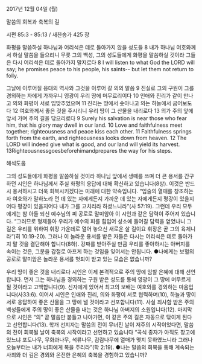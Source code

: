 2017년 12월 04일 (월)

말씀의 회복과 축복의 길



시편 85:3 - 85:13 / 새찬송가 425 장


화평을 말씀하실 하나님과 어리석은 데로 돌아가지 않을 성도들
8 내가 하나님 여호와께서 하실 말씀을 들으리니 무릇 그의 백성, 그의 성도들에게 화평을 말씀하실 것이라 그들은 다시 어리석은 데로 돌아가지 말지로다
8 I will listen to what God the LORD will say; he promises peace to his people, his saints-- but let them not return to folly.

그날에 이루어질 응대의 역사와 그것을 이루어 갈 의의 말씀
9 진실로 그의 구원이 그를 경외하는 자에게 가까우니 영광이 우리 땅에 머무르리이다 10 인애와 진리가 같이 만나고 의와 화평이 서로 입맞추었으며 11 진리는 땅에서 솟아나고 의는 하늘에서 굽어보도다 12 여호와께서 좋은 것을 주시리니 우리 땅이 그 산물을 내리로다 13 의가 주의 앞에 앞서 가며 주의 길을 닦으리로다
9 Surely his salvation is near those who fear him, that his glory may dwell in our land. 10 Love and faithfulness meet together; righteousness and peace kiss each other. 11 Faithfulness springs forth from the earth, and righteousness looks down from heaven. 12 The LORD will indeed give what is good, and our land will yield its harvest. 13Righteousnessgoesbeforehimandprepares the way for his steps.

해석도움





그의 성도들에게 화평을 말씀하실 것이라
하나님 앞에서 생떼를 쓰며 더 큰 용서를 간구하던 시인은 하나님께서 주실 화평의 응답에 대해 확신하고 있습니다(8상). 이것은 반드시 용서하시고 더욱 회복시키겠다는 미래에 대한 약속입니다. “입술의 열매를 창조하는 자 여호와가 말하노라 먼 데 있는 자에게든지 가까운 데 있는 자에게든지 평강이 있을지어다 평강이 있을지어다 내가 그를 고치리라 하셨느니라”(사 57:19). 그런데 우리 모두에게는 참 아들 되신 예수님의 피 공로로 말미암아 이 시인과 같은 담력이 주어져 있습니다. “그러므로 형제들아 우리가 예수의 피를 힘입어 성소에 들어갈 담력을 얻었나니 그 길은 우리를 위하여 휘장 가운데로 열어 놓으신 새로운 살 길이요 휘장은 곧 그의 육체니라“(히 10:19-20). 그러나 이 놀라운 용서를 받은 자들은 다시는 어리석은 데로 돌아가지 말 것을 결단해야 합니다(8하). 강짜를 받아주실 만큼 우리를 좋아하시는 아버지를 속이는 것은, 그분을 갑절로 아프게 하는 것임을 잊어서는 안됩니다.
●나에게는 보혈의 공로로 말미암은 놀라운 용서를 헛되이 받고 있는 모습은 없습니까?

우리 땅이 좋은 것을 내리로다
시인은 이제 본격적으로 주의 땅에 임할 은혜에 대해 선언합니다. 먼저 그는 하나님을 경외하는 구원 받은 성도를 통해 영광이 그 땅에 머무르게 될 것이라고 고백합니다(9). 신자에게 있어서 최고의 보배는 여호와를 경외하는 마음입니다(사33:6). 이어서 시인은 인애와 진리, 의와 화평이 서로 협력하며(10), 하늘과 땅이 서로 응답하여 좋은 산물을 그 땅에 낼 것이라고 선포합니다(11). 사실 죄사함 받은 주의 백성들에게 주의 땅이 좋은 산물을 내는 것은 하나님 아버지의 소원입니다(12). 마지막으로 시인은 “의” 곧 말씀만 붙들고 나아가면, 이 같은 주의 길은 자동으로 닦이게 된다고 선언합니다(13). 학개 선지자는 말씀의 전이 무너진 날이 저주의 시작이었다면, 말씀의 전이 회복될 날이 축복의 시작이라고 선언하고 있습니다 “곡식 종자가 아직도 창고에 있느냐 포도나무, 무화과나무, 석류나무, 감람나무에 열매가 맺지 못하였느니라 그러나 오늘부터는 내가 너희에게 복을 주리라”(학 2:19).
●나는 말씀의 회복을 통해 계속되는 사죄와 더 깊은 경외와 온전한 은혜의 축복을 경험하고 있습니까?